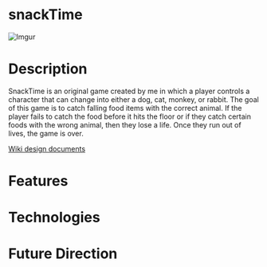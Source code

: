 # snackTime

![Imgur](https://i.imgur.com/95o4a4M.gif)


# Description
SnackTime is an original game created by me in which a player controls a character that can change into either a dog, cat, monkey, or rabbit.  The goal of this game is to catch falling food items with the correct animal.  If the player fails to catch the food before it hits the floor or if they catch certain foods with the wrong animal, then they lose a life.  Once they run out of lives, the game is over.

[Wiki design documents](https://github.com/kevinyee1993/genius/wiki)


# Features




# Technologies


# Future Direction

